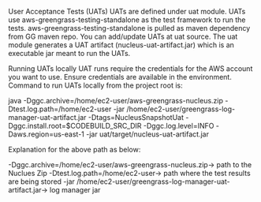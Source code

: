 User Acceptance Tests (UATs)
UATs are defined under uat module. 
UATs use aws-greengrass-testing-standalone as the test framework to run the tests.
aws-greengrass-testing-standalone is pulled as maven dependency from GG maven repo. 
You can add/update UATs at uat source. 
The uat module generates a UAT artifact (nucleus-uat-artifact.jar) which is an executable jar meant to run the UATs.

Running UATs locally
UAT runs require the credentials for the AWS account you want to use. 
Ensure credentials are available in the environment. 
Command to run UATs locally from the project root is:

java -Dggc.archive=/home/ec2-user/aws-greengrass-nucleus.zip
-Dtest.log.path=/home/ec2-user -jar /home/ec2-user/greengrass-log-manager-uat-artifact.jar 
-Dtags=NucleusSnapshotUat -Dggc.install.root=$CODEBUILD_SRC_DIR 
-Dggc.log.level=INFO -Daws.region=us-east-1 
-jar uat/target/nucleus-uat-artifact.jar

Explanation for the above path as below:

-Dggc.archive=/home/ec2-user/aws-greengrass-nucleus.zip→ path to the Nuclues Zip
-Dtest.log.path=/home/ec2-user→ path where the test results are being stored
-jar /home/ec2-user/greengrass-log-manager-uat-artifact.jar→ log manager jar

